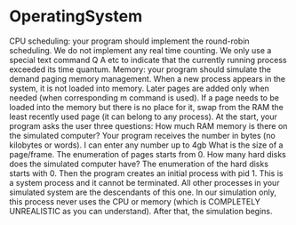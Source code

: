 # OperatingSystem
CPU scheduling: your program should implement the round-robin scheduling. 
We do not implement any real time counting. 
We only use a special text command Q A etc to indicate that the currently running process exceeded its time quantum.
Memory: your program should simulate the demand paging memory management. 
When a new process appears in the system, it is not loaded into memory.
Later pages are added only when needed (when corresponding m command is used). 
If a page needs to be loaded into the memory but there is no place for it, swap from the RAM the least recently used page
(it can belong to any process).
At the start, your program asks the user three questions:
How much RAM memory is there on the simulated computer?
Your program receives the number in bytes (no kilobytes or words).
I can enter any number up to 4gb
What is the size of a page/frame. The enumeration of pages starts from 0.
How many hard disks does the simulated computer have?
The enumeration of the hard disks starts with 0.
Then the program creates an initial process with pid 1. 
This is a system process and it cannot be terminated. 
All other processes in your simulated system are the descendants of this one. 
In our simulation only, this process never uses the CPU or memory (which is COMPLETELY UNREALISTIC as you can understand).
After that, the simulation begins. 
